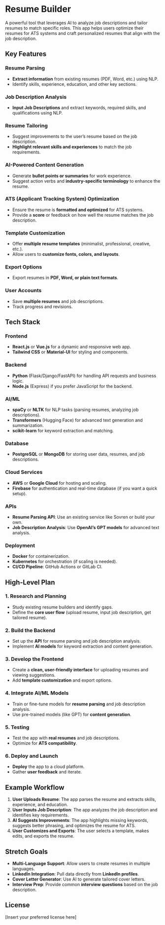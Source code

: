 # Resume Builder

A powerful tool that leverages AI to analyze job descriptions and tailor resumes to match specific roles. This app helps users optimize their resumes for ATS systems and craft personalized resumes that align with the job description.

## Key Features

### Resume Parsing
- **Extract information** from existing resumes (PDF, Word, etc.) using NLP.
- Identify skills, experience, education, and other key sections.

### Job Description Analysis
- **Input Job Descriptions** and extract keywords, required skills, and qualifications using NLP.

### Resume Tailoring
- Suggest improvements to the user’s resume based on the job description.
- **Highlight relevant skills and experiences** to match the job requirements.

### AI-Powered Content Generation
- Generate **bullet points or summaries** for work experience.
- Suggest action verbs and **industry-specific terminology** to enhance the resume.

### ATS (Applicant Tracking System) Optimization
- Ensure the resume is **formatted and optimized** for ATS systems.
- Provide a **score** or feedback on how well the resume matches the job description.

### Template Customization
- Offer **multiple resume templates** (minimalist, professional, creative, etc.).
- Allow users to **customize fonts, colors, and layouts**.

### Export Options
- Export resumes in **PDF, Word, or plain text formats**.

### User Accounts
- Save **multiple resumes** and job descriptions.
- Track progress and revisions.

## Tech Stack

### Frontend
- **React.js** or **Vue.js** for a dynamic and responsive web app.
- **Tailwind CSS** or **Material-UI** for styling and components.

### Backend
- **Python** (Flask/Django/FastAPI) for handling API requests and business logic.
- **Node.js** (Express) if you prefer JavaScript for the backend.

### AI/ML
- **spaCy** or **NLTK** for NLP tasks (parsing resumes, analyzing job descriptions).
- **Transformers** (Hugging Face) for advanced text generation and summarization.
- **scikit-learn** for keyword extraction and matching.

### Database
- **PostgreSQL** or **MongoDB** for storing user data, resumes, and job descriptions.

### Cloud Services
- **AWS** or **Google Cloud** for hosting and scaling.
- **Firebase** for authentication and real-time database (if you want a quick setup).

### APIs
- **Resume Parsing API**: Use an existing service like Sovren or build your own.
- **Job Description Analysis**: Use **OpenAI’s GPT models** for advanced text analysis.

### Deployment
- **Docker** for containerization.
- **Kubernetes** for orchestration (if scaling is needed).
- **CI/CD Pipeline**: GitHub Actions or GitLab CI.

## High-Level Plan

### 1. Research and Planning
- Study existing resume builders and identify gaps.
- Define the **core user flow** (upload resume, input job description, get tailored resume).

### 2. Build the Backend
- Set up the **API** for resume parsing and job description analysis.
- Implement **AI models** for keyword extraction and content generation.

### 3. Develop the Frontend
- Create a **clean, user-friendly interface** for uploading resumes and viewing suggestions.
- Add **template customization** and export options.

### 4. Integrate AI/ML Models
- Train or fine-tune models for **resume parsing** and job description analysis.
- Use pre-trained models (like GPT) for **content generation**.

### 5. Testing
- Test the app with **real resumes** and job descriptions.
- Optimize for **ATS compatibility**.

### 6. Deploy and Launch
- **Deploy** the app to a cloud platform.
- Gather **user feedback** and iterate.

## Example Workflow

1. **User Uploads Resume**: The app parses the resume and extracts skills, experience, and education.
2. **User Inputs Job Description**: The app analyzes the job description and identifies key requirements.
3. **AI Suggests Improvements**: The app highlights missing keywords, suggests better phrasing, and optimizes the resume for ATS.
4. **User Customizes and Exports**: The user selects a template, makes edits, and exports the resume.

## Stretch Goals
- **Multi-Language Support**: Allow users to create resumes in multiple languages.
- **LinkedIn Integration**: Pull data directly from **LinkedIn profiles**.
- **Cover Letter Generator**: Use AI to generate tailored cover letters.
- **Interview Prep**: Provide common **interview questions** based on the job description.

## License
[Insert your preferred license here]

